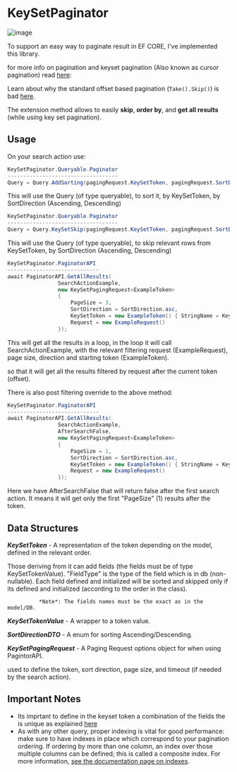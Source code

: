 # KeySetPaginator
![image](https://user-images.githubusercontent.com/13892385/189951522-0bd23515-468d-4ccc-9fa5-3bcb2475c542.png)

To support an easy way to paginate result in EF CORE, I've implemented this library.

for more info on pagination and keyset pagination (Also known as cursor pagination) read [here](https://docs.microsoft.com/en-us/ef/core/querying/pagination): 


Learn about why the standard offset based pagination (`Take().Skip()`) is bad [here](http://use-the-index-luke.com/no-offset).

The extension method allows to easily **skip**, **order by**, and **get all results** (while using key set pagination).

## Usage

On your search action use: 
```cs
KeySetPaginator.Queryable.Paginator
-----------------------------------
Query = Query.AddSorting(pagingRequest.KeySetToken, pagingRequest.SortDirection);
```
This will use the Query (of type queryable), to sort it, by KeySetToken, by SortDirection (Ascending, Descending)

```cs
KeySetPaginator.Queryable.Paginator
-----------------------------------
Query = Query.KeySetSkip(pagingRequest.KeySetToken, pagingRequest.SortDirection);
```
This will use the Query (of type queryable), to skip relevant rows from KeySetToken, by SortDirection (Ascending, Descending)

```cs
KeySetPaginator.PaginatorAPI
-----------------------------
await PaginatorAPI.GetAllResults(
                SearchActionExample,
                new KeySetPagingRequest<ExampleToken>
                {
                    PageSize = 3,
                    SortDirection = SortDirection.asc,
                    KeySetToken = new ExampleToken() { StringName = KeySetToken.InitField("sharon2"), NullableName = KeySetToken.InitField(2M) },
                    Request = new ExampleRequest()
                });
```
This will get all the results in a loop, in the loop it will call SearchActionExample, 
with the relevant filtering request (ExampleRequest), page size, direction and starting token (ExampleToken).

so that it will get all the results filtered by request after the current token (offset).

There is also post filtering override to the above method:
```cs
KeySetPaginator.PaginatorAPI
-----------------------------
await PaginatorAPI.GetAllResults(
                SearchActionExample,
                AfterSearchFalse,
                new KeySetPagingRequest<ExampleToken>
                {
                    PageSize = 1,
                    SortDirection = SortDirection.asc,
                    KeySetToken = new ExampleToken() { StringName = KeySetToken.InitField("sharon2"), NullableName = KeySetToken.InitField(3M) },
                    Request = new ExampleRequest()
                });
```
Here we have AfterSearchFalse that will return false after the first search action.
It means it will get only the first "PageSize" (1) results after the token.


## Data Structures
***KeySetToken*** - A representation of the token depending on the model, defined in the relevant order.

Those deriving from it can add fields (the fields must be of type KeySetTokenValue<FieldType>).
"FieldType" is the type of the field which is in db (non-nullable).
Each field defined and initialized will be sorted and skipped only if its defined and initialized (according to the order in the class).

              *Note*: The fields names must be the exact as in the model/DB.

***KeySetTokenValue*** - A wrapper to a token value.

***SortDirectionDTO*** - A enum for sorting Ascending/Descending.

***KeySetPagingRequest*** - A Paging Request options object for when using PagintorAPI.

used to define the token, sort direction, page size, and timeout (if needed by the search action).

## Important Notes
* Its imprtant to define in the keyset token a combination of the fields the is unique as explained [here](https://docs.microsoft.com/en-us/ef/core/querying/pagination)
* As with any other query, proper indexing is vital for good performance: make sure to have indexes in place which correspond to your pagination ordering. If ordering by more than one column, an index over those multiple columns can be defined; this is called a composite index.
For more information, [see the documentation page on indexes](https://docs.microsoft.com/en-us/ef/core/modeling/indexes).
